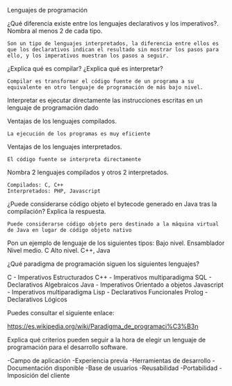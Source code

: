 Lenguajes de programación

¿Qué diferencia existe entre los lenguajes declarativos y los imperativos?. Nombra al menos 2 de cada tipo.

	Son un tipo de lenguajes interpretados, la diferencia entre ellos es que los declarativos indican el resultado sin mostrar los pasos para ello, y los imperativos muestran los pasos a seguir.

¿Explica qué es compilar? ¿Explica qué es interpretar?

	Compilar es transformar el código fuente de un programa a su equivalente en otro lenguaje de programación de más bajo nivel.

Interpretar es ejecutar directamente las instrucciones escritas en un lenguaje de programación dado

Ventajas de los lenguajes compilados.

	La ejecución de los programas es muy eficiente

Ventajas de los lenguajes interpretados.

	El código fuente se interpreta directamente


Nombra 2 lenguajes compilados y otros 2 interpretados.

	Compilados: C, C++
	Interpretados: PHP, Javascript

¿Puede considerarse código objeto el bytecode generado en Java tras la compilación? Explica la respuesta.

	Puede considerarse código objeto pero destinado a la máquina virtual de Java en lugar de código objeto nativo

Pon un ejemplo de lenguaje de los siguientes tipos:
Bajo nivel. Ensamblador
Nivel medio. C
Alto nivel. C++, Java


¿Qué paradigma de programación siguen los siguientes lenguajes?

C - Imperativos Estructurados
C++ - Imperativos multiparadigma
SQL - Declarativos Algebraicos
Java - Imperativos Orientado a objetos
Javascript - Imperativos multiparadigma
Lisp - Declarativos Funcionales
Prolog - Declarativos Lógicos

Puedes consultar el siguiente enlace:

https://es.wikipedia.org/wiki/Paradigma_de_programaci%C3%B3n

Explica qué criterios pueden seguir a la hora de elegir un lenguaje de programación para el desarrollo software.

-Campo de aplicación
-Experiencia previa
-Herramientas de desarrollo
-Documentación disponible
-Base de usuarios
-Reusabilidad
-Portabilidad
-Imposición del cliente
